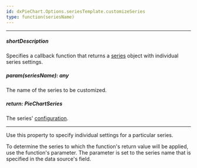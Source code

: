 ```yaml
---
id: dxPieChart.Options.seriesTemplate.customizeSeries
type: function(seriesName)
---
```

---
##### shortDescription
Specifies a callback function that returns a [series](/api-reference/20%20Data%20Visualization%20Widgets/dxPieChart/1%20Configuration/series '/Documentation/ApiReference/UI_Components/dxPieChart/Configuration/series/') object with individual series settings.

##### param(seriesName): any
The name of the series to be customized.

##### return: PieChartSeries
The series' [configuration](/api-reference/20%20Data%20Visualization%20Widgets/dxPieChart/1%20Configuration/series '/Documentation/ApiReference/UI_Components/dxPieChart/Configuration/series/').

---
Use this property to specify individual settings for a particular series.

To determine the series to which the function's return value will be applied, use the function's parameter. The parameter is set to the series name that is specified in the data source's field.